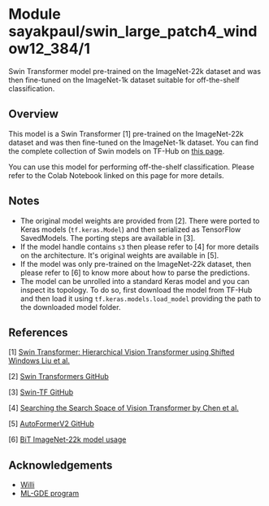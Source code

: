 # Module sayakpaul/swin_large_patch4_window12_384/1

Swin Transformer model pre-trained on the ImageNet-22k dataset and was then fine-tuned on the ImageNet-1k dataset suitable for off-the-shelf classification.

<!-- asset-path: https://storage.googleapis.com/swin-tf/tars/swin_large_patch4_window12_384.tar.gz  -->
<!-- task: image-classification -->
<!-- network-architecture: swin-transformer -->
<!-- format: saved_model_2 -->
<!-- fine-tunable: true -->
<!-- license: mit -->
<!-- colab: https://colab.research.google.com/github/sayakpaul/swin-transformers-tf/blob/main/notebooks/classification.ipynb -->

## Overview

This model is a Swin Transformer [1] pre-trained on the ImageNet-22k dataset and was then fine-tuned on the ImageNet-1k dataset. You can find the complete
collection of Swin models on TF-Hub on [this page](https://tfhub.dev/sayakpaul/collections/swin/1).

You can use this model for performing off-the-shelf classification. Please
refer to the Colab Notebook linked on this page for more details.

## Notes

* The original model weights are provided from [2]. There were ported to Keras models
(`tf.keras.Model`) and then serialized as TensorFlow SavedModels. The porting
steps are available in [3].
* If the model handle contains `s3` then please refer to [4] for more details on the architecture. It's 
original weights are available in [5].
* If the model was only pre-trained on the ImageNet-22k dataset, then please refer to [6]
to know more about how to parse the predictions.
* The model can be unrolled into a standard Keras model and you can inspect its topology.
To do so, first download the model from TF-Hub and then load it using `tf.keras.models.load_model`
providing the path to the downloaded model folder.

## References

[1] [Swin Transformer: Hierarchical Vision Transformer using Shifted Windows Liu et al.](https://arxiv.org/abs/2103.14030)

[2] [Swin Transformers GitHub](https://github.com/microsoft/Swin-Transformer)

[3] [Swin-TF GitHub](https://github.com/sayakpaul/swin-transformers-tf)

[4] [Searching the Search Space of Vision Transformer by Chen et al.](https://arxiv.org/abs/2111.14725)

[5] [AutoFormerV2 GitHub](https://github.com/silent-chen/AutoFormerV2-model-zoo)

[6] [BiT ImageNet-22k model usage](https://tfhub.dev/google/bit/m-r50x1/imagenet21k_classification/1#usage)

## Acknowledgements

* [Willi](https://ch.linkedin.com/in/willi-gierke)
* [ML-GDE program](https://developers.google.com/programs/experts/)


